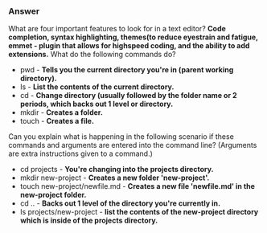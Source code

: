 ### Answer

What are four important features to look for in a text editor? **Code completion, syntax highlighting, themes(to reduce eyestrain and fatigue, emmet - plugin that allows for highspeed coding, and the ability to add extensions.**
What do the following commands do?
- pwd - **Tells you the current directory you're in (parent working directory).**
- ls - **List the contents of the current directory.**
- cd - **Change directory (usually followed by the folder name or 2 periods, which backs out 1 level or directory.**
- mkdir - **Creates a folder.**
- touch - **Creates a file.**

Can you explain what is happening in the following scenario if these commands and arguments are entered into the command line? (Arguments are extra instructions given to a command.)
- cd projects - **You're changing into the projects directory.**
- mkdir new-project - **Creates a new folder 'new-project'.**
- touch new-project/newfile.md - **Creates a new file 'newfile.md' in the new-project folder.**
- cd .. - **Backs out 1 level of the directory you're currently in.**
- ls projects/new-project - **list the contents of the new-project directory which is inside of the projects directory.**
